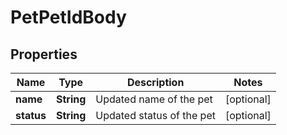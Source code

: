 # PetPetIdBody

## Properties
Name | Type | Description | Notes
------------ | ------------- | ------------- | -------------
**name** | **String** | Updated name of the pet |  [optional]
**status** | **String** | Updated status of the pet |  [optional]
